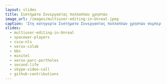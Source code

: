 ```yaml
---
layout: slides 
title: Συστήματα Συνεργασίας πολλαπλών χρηστών
image_url: /images/multiuser-editing-in-Unreal.jpeg
caption: 'Στη κατηγορία Συστήματα Συνεργασίας πολλαπλών χρηστών συμπεριλαμβάνονται όλες οι συσκευές, λειτουργικά συστήματα, εφαρμογές, παιχνίδια και άλλα στα οποία συμμετέχουν χρήστες συγχρόνως προκειμένου να πετύχουν ένα κοινό σκοπό.'
slides:
  - multiuser-editing-in-Unreal
  - spacewar-players
  - cscw-nls
  - xerox-colab 
  - bbs
  - minitel
  - xerox-parc-portholes
  - second-life
  - skype-video-call
  - github-contributions
---
```

